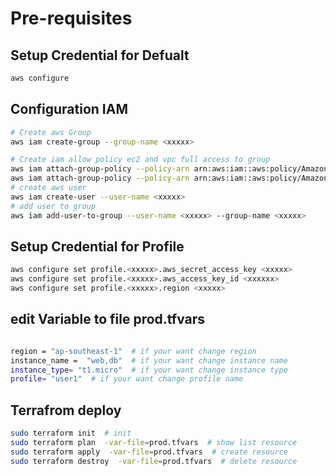 Pre-requisites
===============
## Setup Credential for Defualt 
```bash
aws configure
```
## Configuration IAM
```bash
# Create aws Group
aws iam create-group --group-name <xxxxx> 

# Create iam allow policy ec2 and vpc full access to group
aws iam attach-group-policy --policy-arn arn:aws:iam::aws:policy/AmazonEC2FullAccess --group-name <xxxxx>
aws iam attach-group-policy --policy-arn arn:aws:iam::aws:policy/AmazonVPCFullAccess --group-name <xxxxx> 
# create aws user
aws iam create-user --user-name <xxxxx>
# add user to group
aws iam add-user-to-group --user-name <xxxxx> --group-name <xxxxx>

```
## Setup Credential for Profile
```bash
aws configure set profile.<xxxxx>.aws_secret_access_key <xxxxx>
aws configure set profile.<xxxxx>.aws_access_key_id <xxxxxx>
aws configure set profile.<xxxxx>.region <xxxxx>
```

## edit Variable  to file  prod.tfvars
```bash

region = "ap-southeast-1"  # if your want change region
instance_name =  "web,db"  # if your want change instance name
instance_type= "t1.micro"  # if your want change instance type
profile= "user1"  # if your want change profile name

```

## Terrafrom deploy 
```bash
sudo terraform init  # init
sudo terraform plan  -var-file=prod.tfvars  # show list resource 
sudo terraform apply  -var-file=prod.tfvars  # create resource
sudo terraform destroy  -var-file=prod.tfvars  # delete resource
```